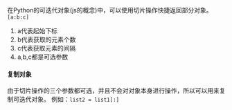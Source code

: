 在Python的可迭代对象(js的概念)中，可以使用切片操作快捷返回部分对象。
`[a:b:c]`
1. a代表起始下标
2. b代表获取的元素个数
3. c代表获取元素的间隔
4. a,b,c都是可选参数

#### 复制对象
由于切片操作的三个参数都可选，并且不会对对象本身进行操作，所以可以用来复制可迭代对象。
例如：`list2 = list1[:]`
